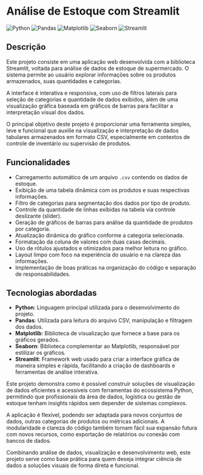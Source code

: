 # Análise de Estoque com Streamlit

![Python](https://img.shields.io/badge/Python-programming%20language-blue?style=flat-square&logo=python)
![Pandas](https://img.shields.io/badge/Pandas-Data%20Analysis-150458?style=flat-square&logo=pandas&logoColor=white)
![Matplotlib](https://img.shields.io/badge/Matplotlib-Plotting-ff4088?style=flat-square&logo=gnuplot&logoColor=white)
![Seaborn](https://img.shields.io/badge/Seaborn-Visualization-4B8BBE?style=flat-square)
![Streamlit](https://img.shields.io/badge/Streamlit-Web%20App-ff4b4b?style=flat-square&logo=streamlit&logoColor=white)

## Descrição

Este projeto consiste em uma aplicação web desenvolvida com a biblioteca Streamlit, voltada para análise de dados de estoque de supermercado. O sistema permite ao usuário explorar informações sobre os produtos armazenados, suas quantidades e categorias.

A interface é interativa e responsiva, com uso de filtros laterais para seleção de categorias e quantidade de dados exibidos, além de uma visualização gráfica baseada em gráficos de barras para facilitar a interpretação visual dos dados.

O principal objetivo deste projeto é proporcionar uma ferramenta simples, leve e funcional que auxilie na visualização e interpretação de dados tabulares armazenados em formato CSV, especialmente em contextos de controle de inventário ou supervisão de produtos.

## Funcionalidades

- Carregamento automático de um arquivo `.csv` contendo os dados de estoque.
- Exibição de uma tabela dinâmica com os produtos e suas respectivas informações.
- Filtro de categorias para segmentação dos dados por tipo de produto.
- Controle da quantidade de linhas exibidas na tabela via controle deslizante (slider).
- Geração de gráficos de barras para análise da quantidade de produtos por categoria.
- Atualização dinâmica do gráfico conforme a categoria selecionada.
- Formatação da coluna de valores com duas casas decimais.
- Uso de rótulos ajustados e otimizados para melhor leitura no gráfico.
- Layout limpo com foco na experiência do usuário e na clareza das informações.
- Implementação de boas práticas na organização do código e separação de responsabilidades.

## Tecnologias abordadas

- **Python**: Linguagem principal utilizada para o desenvolvimento do projeto.
- **Pandas**: Utilizada para leitura do arquivo CSV, manipulação e filtragem dos dados.
- **Matplotlib**: Biblioteca de visualização que fornece a base para os gráficos gerados.
- **Seaborn**: Biblioteca complementar ao Matplotlib, responsável por estilizar os gráficos.
- **Streamlit**: Framework web usado para criar a interface gráfica de maneira simples e rápida, facilitando a criação de dashboards e ferramentas de análise interativa.

Este projeto demonstra como é possível construir soluções de visualização de dados eficientes e acessíveis com ferramentas do ecossistema Python, permitindo que profissionais da área de dados, logística ou gestão de estoque tenham insights rápidos sem depender de sistemas complexos.

A aplicação é flexível, podendo ser adaptada para novos conjuntos de dados, outras categorias de produtos ou métricas adicionais. A modularidade e clareza do código também tornam fácil sua expansão futura com novos recursos, como exportação de relatórios ou conexão com bancos de dados.

Combinando análise de dados, visualização e desenvolvimento web, este projeto serve como base prática para quem deseja integrar ciência de dados a soluções visuais de forma direta e funcional.

